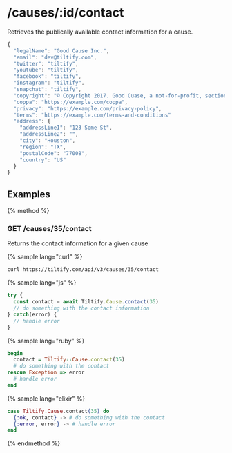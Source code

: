 # /causes/:id/contact

Retrieves the publically available contact information for a cause.

```js
{
  "legalName": "Good Cause Inc.",
  "email": "dev@tiltify.com",
  "twitter": "tiltify",
  "youtube": "tiltify",
  "facebook": "tiltify",
  "instagram": "tiltify",
  "snapchat": "tiltify",
  "copyright": "© Copyright 2017. Good Cuase, a not-for-profit, section 501 (c)(3) corporation.",
  "coppa": "https://example.com/coppa",
  "privacy": "https://example.com/privacy-policy",
  "terms": "https://example.com/terms-and-conditions"
  "address": {
    "addressLine1": "123 Some St",
    "addressLine2": "",
    "city": "Houston",
    "region": "TX",
    "postalCode": "77008",
    "country": "US"
  }
}
```

## Examples

{% method %}
### GET /causes/35/contact
Returns the contact information for a given cause

{% sample lang="curl" %}
```bash
curl https://tiltify.com/api/v3/causes/35/contact
```

{% sample lang="js" %}
```js
try {
  const contact = await Tiltify.Cause.contact(35)
  // do something with the contact information
} catch(error) {
  // handle error
}
```

{% sample lang="ruby" %}
```ruby
begin
  contact = Tiltify::Cause.contact(35)
  # do something with the contact
rescue Exception => error
  # handle error
end
```

{% sample lang="elixir" %}
```elixir
case Tiltify.Cause.contact(35) do
  {:ok, contact} -> # do something with the contact
  {:error, error} -> # handle error
end
```

{% endmethod %}
